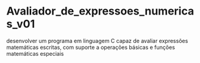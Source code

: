 # Avaliador_de_expressoes_numericas_v01
desenvolver um programa em linguagem C capaz de avaliar expressões matemáticas escritas, com suporte a operações básicas e funções matemáticas especiais
